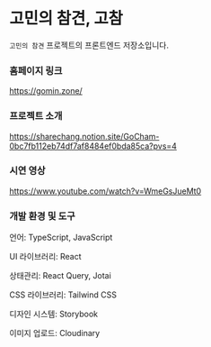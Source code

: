 # 고민의 참견, 고참
`고민의 참견` 프로젝트의 프론트엔드 저장소입니다.

### 홈페이지 링크
https://gomin.zone/

### 프로젝트 소개
https://sharechang.notion.site/GoCham-0bc7fb112eb74df7af8484ef0bda85ca?pvs=4

### 시연 영상
https://www.youtube.com/watch?v=WmeGsJueMt0

### 개발 환경 및 도구
언어: TypeScript, JavaScript

UI 라이브러리: React

상태관리: React Query, Jotai

CSS 라이브러리: Tailwind CSS

디자인 시스템: Storybook

이미지 업로드: Cloudinary
